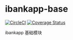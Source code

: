 # ibankapp-base
[![CircleCI](https://circleci.com/gh/ibankapp/ibankapp-base.svg?style=svg)](https://circleci.com/gh/ibankapp/ibankapp-base) [![Coverage Status](https://img.shields.io/codecov/c/github/ibankapp/ibankapp-base.svg?style=flat)](https://codecov.io/gh/ibankapp/ibankapp-base)

ibankapp 基础模块
